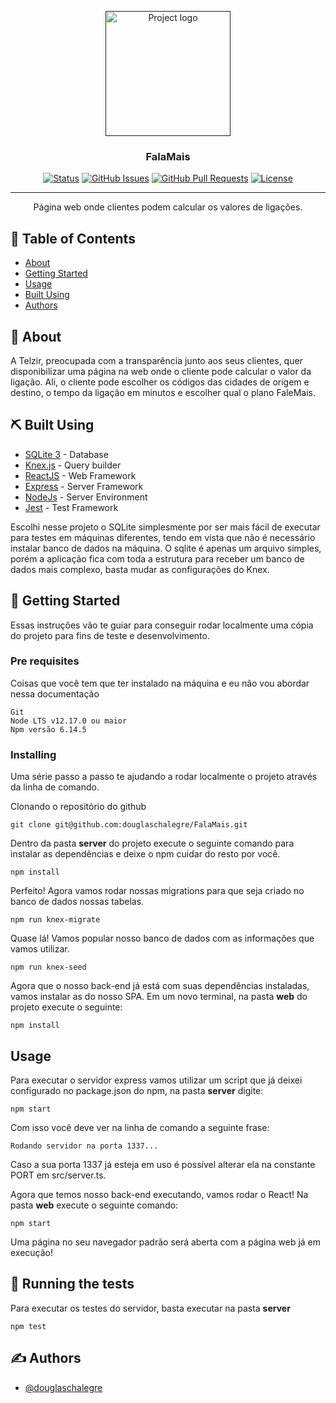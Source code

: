 <p align="center">
  <a href="" rel="noopener">
 <img width=200px height=200px src="https://image.flaticon.com/icons/svg/916/916922.svg" 
 alt="Project logo"></a>
</p>

<h3 align="center">FalaMais</h3>

<div align="center">

[![Status](https://img.shields.io/badge/status-active-success.svg)]()
[![GitHub Issues](https://img.shields.io/github/issues/douglaschalegre/FalaMais.svg)](https://github.com/douglaschalegre/FalaMais/issues)
[![GitHub Pull Requests](https://img.shields.io/github/issues-pr/douglaschalegre/FalaMais.svg)](https://github.com/kylelobo/The-Documentation-Compendium/pulls)
[![License](https://img.shields.io/badge/license-none-orange.svg)](/LICENSE)

</div>

---

<p align="center"> Página web onde clientes podem calcular os valores de ligações.
    <br> 
</p>

## 📝 Table of Contents

- [About](#about)
- [Getting Started](#getting_started)
- [Usage](#usage)
- [Built Using](#built_using)
- [Authors](#authors)

## 🧐 About <a name = "about"></a>

A Telzir, preocupada com a transparência junto aos seus clientes, quer disponibilizar uma
página na web onde o cliente pode calcular o valor da ligação. Ali, o cliente pode escolher os
códigos das cidades de origem e destino, o tempo da ligação em minutos e escolher qual o
plano FaleMais.

## ⛏️ Built Using <a name = "built_using"></a>

- [SQLite 3](https://sqlite.org/index.html) - Database
- [Knex.js](http://knexjs.org/) - Query builder
- [ReactJS](https://pt-br.reactjs.org/) - Web Framework
- [Express](https://expressjs.com/) - Server Framework
- [NodeJs](https://nodejs.org/en/) - Server Environment
- [Jest](https://jestjs.io/docs/en/getting-started.html) - Test Framework

Escolhi nesse projeto o SQLite simplesmente por ser mais fácil de executar para testes em máquinas diferentes, tendo em vista que não é necessário instalar banco de dados na máquina. O sqlite é apenas um arquivo simples, porém a aplicação fica com toda a estrutura para receber um banco de dados mais complexo, basta mudar as configurações do Knex.

## 🏁 Getting Started <a name = "getting_started"></a>

Essas instruções vão te guiar para conseguir rodar localmente uma cópia do projeto para fins de teste e desenvolvimento.

### Pre requisites

Coisas que você tem que ter instalado na máquina e eu não vou abordar nessa documentação

```
Git
Node LTS v12.17.0 ou maior
Npm versão 6.14.5
```

### Installing

Uma série passo a passo te ajudando a rodar localmente o projeto através da linha de comando.

Clonando o repositório do github
```
git clone git@github.com:douglaschalegre/FalaMais.git
```

Dentro da pasta **server** do projeto execute o seguinte comando para instalar as dependências e deixe o npm cuidar do resto por você.
```
npm install
```

Perfeito! Agora vamos rodar nossas migrations para que seja criado no banco de dados nossas tabelas.
```
npm run knex-migrate
```

Quase lá! Vamos popular nosso banco de dados com as informações que vamos utilizar.
```
npm run knex-seed
```

Agora que o nosso back-end já está com suas dependências instaladas, vamos instalar as do nosso SPA. Em um novo terminal, na pasta **web** do projeto execute o seguinte:
```
npm install
```

## Usage

Para executar o servidor express vamos utilizar um script que já deixei configurado no package.json do npm, na pasta **server** digite:
```
npm start
```
Com isso você deve ver na linha de comando a seguinte frase:
```
Rodando servidor na porta 1337...
```
Caso a sua porta 1337 já esteja em uso é possível alterar ela na constante PORT em src/server.ts.

Agora que temos nosso back-end executando, vamos rodar o React! Na pasta **web** execute o seguinte comando:
```
npm start
```
Uma página no seu navegador padrão será aberta com a página web já em execução!

## 🔧 Running the tests <a name = "tests"></a>

Para executar os testes do servidor, basta executar na pasta **server**
```
npm test
```


## ✍️ Authors <a name = "authors"></a>

- [@douglaschalegre](https://github.com/douglaschalegre)

